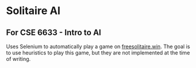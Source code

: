 # Solitaire AI
## For CSE 6633 - Intro to AI

Uses Selenium to automatically play a game on [freesolitaire.win](https://www.freesolitaire.win). The goal is to use heuristics to play this game, but they are not implemented at the time of writing.